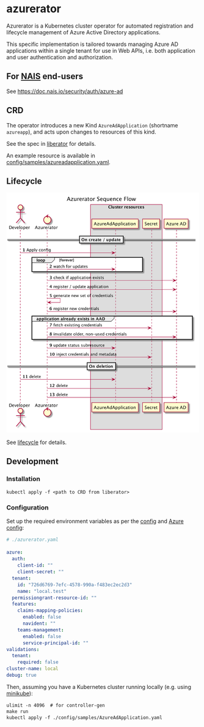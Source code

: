 # azurerator

Azurerator is a Kubernetes cluster operator for automated registration and lifecycle management of Azure Active Directory applications.

This specific implementation is tailored towards managing Azure AD applications within a single tenant for use in Web APIs,
i.e. both application and user authentication and authorization.

## For [NAIS](https://nais.io) end-users

See <https://doc.nais.io/security/auth/azure-ad>

## CRD

The operator introduces a new Kind `AzureAdApplication` (shortname `azureapp`), and acts upon changes to resources of this kind.

See the spec in [liberator](https://github.com/nais/liberator/blob/main/config/crd/bases/nais.io_azureadapplications.yaml) for details.

An example resource is available in [config/samples/azureadapplication.yaml](./config/samples/azureadapplication.yaml).

## Lifecycle

![overview][overview]

See [lifecycle](./docs/lifecycle.md) for details.

[overview]: ./docs/sequence.png "Sequence diagram"

## Development

### Installation

```shell script
kubectl apply -f <path to CRD from liberator>
```

### Configuration

Set up the required environment variables as per the [config](./pkg/config/config.go) 
and [Azure config](./pkg/azure/config/config.go):

```yaml
# ./azurerator.yaml

azure:
  auth:
    client-id: ""
    client-secret: ""
  tenant:
    id: "726d6769-7efc-4578-990a-f483ec2ec2d3"
    name: "local.test"
  permissiongrant-resource-id: ""
  features:
    claims-mapping-policies:
      enabled: false
      navident: ""
    teams-management:
      enabled: false
      service-principal-id: ""
validations:
  tenant:
    required: false
cluster-name: local
debug: true
```

Then, assuming you have a Kubernetes cluster running locally (e.g. using [minikube](https://github.com/kubernetes/minikube)):

```shell script
ulimit -n 4096  # for controller-gen
make run
kubectl apply -f ./config/samples/AzureAdApplication.yaml
```
